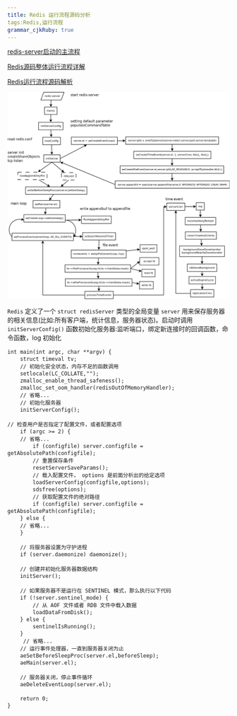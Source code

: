 ```yaml
---
title: Redis 运行流程源码分析
tags:Redis,运行流程
grammar_cjkRuby: true
---
```


[redis-server启动的主流程][1]

[Redis源码整体运行流程详解][2]

[Redis运行流程源码解析][3]


![运行流程][4]



`Redis` 定义了一个 `struct redisServer` 类型的全局变量 `server` 用来保存服务器的相关信息(比如:所有客户端，统计信息，服务器状态)。启动时调用 `initServerConfig()` 函数初始化服务器:监听端口，绑定新连接时的回调函数，命令函数，log 初始化

```c?linenum
int main(int argc, char **argv) {
    struct timeval tv;
    // 初始化安全状态，内存不足的函数调用
    setlocale(LC_COLLATE,"");
    zmalloc_enable_thread_safeness();
    zmalloc_set_oom_handler(redisOutOfMemoryHandler);
    // 省略...
    // 初始化服务器
    initServerConfig();

// 检查用户是否指定了配置文件，或者配置选项
    if (argc >= 2) {
 	// 省略...      
        if (configfile) server.configfile = getAbsolutePath(configfile);
        // 重置保存条件
        resetServerSaveParams();
        // 载入配置文件， options 是前面分析出的给定选项
        loadServerConfig(configfile,options);
        sdsfree(options);
        // 获取配置文件的绝对路径
        if (configfile) server.configfile = getAbsolutePath(configfile);
    } else {
	// 省略...
    }

    // 将服务器设置为守护进程
    if (server.daemonize) daemonize();

    // 创建并初始化服务器数据结构
    initServer();

    // 如果服务器不是运行在 SENTINEL 模式，那么执行以下代码
    if (!server.sentinel_mode) {
        // 从 AOF 文件或者 RDB 文件中载入数据
        loadDataFromDisk();
    } else {
        sentinelIsRunning();
    }
     // 省略...
    // 运行事件处理器，一直到服务器关闭为止
    aeSetBeforeSleepProc(server.el,beforeSleep);
    aeMain(server.el);

    // 服务器关闭，停止事件循环
    aeDeleteEventLoop(server.el);

    return 0;
}
```


  [1]: https://github.com/redisbook/book/blob/master/redis-server-start.md
  [2]: http://blog.csdn.net/acceptedxukai/article/details/17842119
  [3]: http://bbs.redis.cn/forum.php?mod=viewthread&tid=55&extra=page=3
  [4]: ./images/1466670759757.jpg "1466670759757.jpg"
